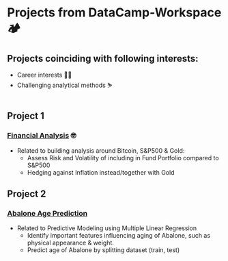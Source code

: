 # Projects from DataCamp-Workspace 🏕️
## Projects coinciding with following interests:
- Career interests 🧑‍🏭
- Challenging analytical methods ⛷️
<br></br>

## Project 1 
### [Financial Analysis](https://github.com/prak112/datacamp/blob/7f471e049c6b4615b2b3d31521ab316c8d857187/financial-analysis) 🤓

- Related to building analysis around Bitcoin, S&P500 & Gold:
    - Assess Risk and Volatility of including in Fund Portfolio compared to S&P500
    - Hedging against Inflation instead/together with Gold


## Project 2
### [Abalone Age Prediction](https://github.com/prak112/datacamp/blob/95224f5db610bb6dcdd6bc2b0b48a0882dcb53c2/abalone-ageprediction)
- Related to Predictive Modeling using Multiple Linear Regression
    - Identify important features influencing aging of Abalone, such as physical appearance & weight.
    - Predict age of Abalone by splitting dataset (train, test) 
